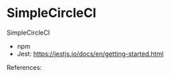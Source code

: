 # SimpleCircleCI
SimpleCircleCI

- npm
- Jest: https://jestjs.io/docs/en/getting-started.html


References:
